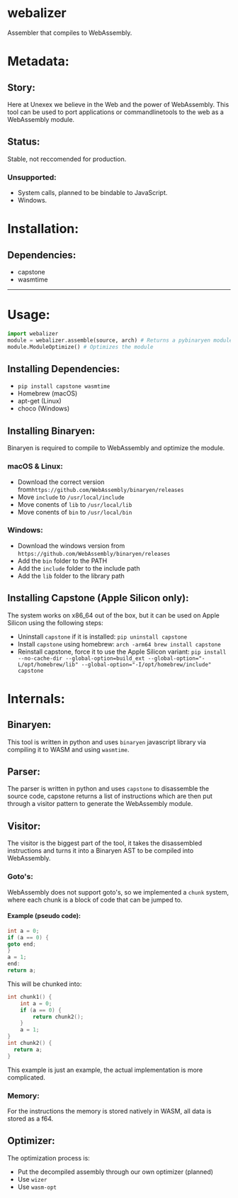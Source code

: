 # webalizer
Assembler that compiles to WebAssembly.
# Metadata:
## Story:
Here at Unexex we believe in the Web and the power of WebAssembly. This tool can be used to port applications or commandlinetools to the web as a WebAssembly module.
## Status:
Stable, not reccomended for production.
### Unsupported:
- System calls, planned to be bindable to JavaScript.
- Windows.
# Installation:
## Dependencies:
- capstone
- wasmtime
***
# Usage:
```py
import webalizer
module = webalizer.assemble(source, arch) # Returns a pybinaryen module
module.ModuleOptimize() # Optimizes the module
```
## Installing Dependencies:
- `pip install capstone wasmtime`
- Homebrew (macOS)
- apt-get (Linux)
- choco (Windows)
## Installing Binaryen:
Binaryen is required to compile to WebAssembly and optimize the module.
### macOS & Linux:
- Download the correct version from`https://github.com/WebAssembly/binaryen/releases`
- Move `include` to `/usr/local/include`
- Move conents of `lib` to `/usr/local/lib`
- Move conents of `bin` to `/usr/local/bin`
### Windows:
- Download the windows version from `https://github.com/WebAssembly/binaryen/releases`
- Add the `bin` folder to the PATH
- Add the `include` folder to the include path
- Add the `lib` folder to the library path
## Installing Capstone (Apple Silicon only):
The system works on x86_64 out of the box, but it can be used on Apple Silicon using the following steps:
- Uninstall `capstone` if it is installed: `pip uninstall capstone`
- Install `capstone` using homebrew: `arch -arm64 brew install capstone`
- Reinstall capstone, force it to use the Apple Silicon variant: `pip install --no-cache-dir --global-option=build_ext --global-option="-L/opt/homebrew/lib" --global-option="-I/opt/homebrew/include" capstone`
# Internals:
## Binaryen:
This tool is written in python and uses `binaryen` javascript library via compiling it to WASM and using `wasmtime`.
## Parser:
The parser is written in python and uses `capstone` to disassemble the source code, capstone returns a list of instructions which are then put through a visitor pattern to generate the WebAssembly module.
## Visitor:
The visitor is the biggest part of the tool, it takes the disassembled instructions and turns it into a Binaryen AST to be compiled into WebAssembly.
### Goto's:
WebAssembly does not support goto's, so we implemented a `chunk` system, where each chunk is a block of code that can be jumped to.
#### Example (pseudo code):
```c
int a = 0;
if (a == 0) {
goto end;
}
a = 1;
end:
return a;
```
This will be chunked into:
```c
int chunk1() {
    int a = 0;
    if (a == 0) {
        return chunk2();
    }
    a = 1;
}
int chunk2() {
  return a;
}
```
This example is just an example, the actual implementation is more complicated.
### Memory:
For the instructions the memory is stored natively in WASM, all data is stored as a f64.

## Optimizer:
The optimization process is:
- Put the decompiled assembly through our own optimizer (planned)
- Use `wizer`
- Use `wasm-opt`
